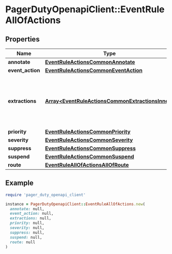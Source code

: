 # PagerDutyOpenapiClient::EventRuleAllOfActions

## Properties

| Name | Type | Description | Notes |
| ---- | ---- | ----------- | ----- |
| **annotate** | [**EventRuleActionsCommonAnnotate**](EventRuleActionsCommonAnnotate.md) |  | [optional] |
| **event_action** | [**EventRuleActionsCommonEventAction**](EventRuleActionsCommonEventAction.md) |  | [optional] |
| **extractions** | [**Array&lt;EventRuleActionsCommonExtractionsInner&gt;**](EventRuleActionsCommonExtractionsInner.md) | Dynamically extract values to set and modify new and existing PD-CEF fields. | [optional] |
| **priority** | [**EventRuleActionsCommonPriority**](EventRuleActionsCommonPriority.md) |  | [optional] |
| **severity** | [**EventRuleActionsCommonSeverity**](EventRuleActionsCommonSeverity.md) |  | [optional] |
| **suppress** | [**EventRuleActionsCommonSuppress**](EventRuleActionsCommonSuppress.md) |  | [optional] |
| **suspend** | [**EventRuleActionsCommonSuspend**](EventRuleActionsCommonSuspend.md) |  | [optional] |
| **route** | [**EventRuleAllOfActionsAllOfRoute**](EventRuleAllOfActionsAllOfRoute.md) |  | [optional] |

## Example

```ruby
require 'pager_duty_openapi_client'

instance = PagerDutyOpenapiClient::EventRuleAllOfActions.new(
  annotate: null,
  event_action: null,
  extractions: null,
  priority: null,
  severity: null,
  suppress: null,
  suspend: null,
  route: null
)
```

